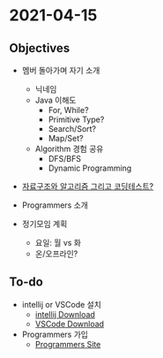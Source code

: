 # 2021-04-15

## Objectives
- 멤버 돌아가며 자기 소개
    - 닉네임
    - Java 이해도
        - For, While?
        - Primitive Type?
        - Search/Sort?
        - Map/Set?
    - Algorithm 경험 공유
        - DFS/BFS
        - Dynamic Programming
    
- [자료구조와 알고리즘 그리고 코딩테스트?](https://www.youtube.com/watch?v=okHGRlgR8ps&t=348s)
- Programmers 소개

- 정기모임 계획
    - 요일: 월 vs 화
    - 온/오프라인?
    
## To-do
- intellij or VSCode 설치
    - [intellij Download](https://www.jetbrains.com/idea/download)
    - [VSCode Download](https://code.visualstudio.com/download)
- Programmers 가입
    - [Programmers Site](https://programmers.co.kr)